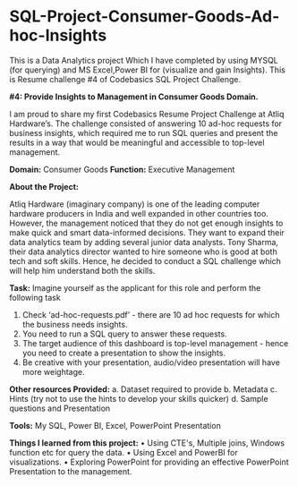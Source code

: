 # SQL-Project-Consumer-Goods-Ad-hoc-Insights
This is a Data Analytics project Which I have completed by using MYSQL (for querying) and MS Excel,Power BI for (visualize and gain Insights). This is Resume challenge #4 of Codebasics SQL Project Challenge.

**#4: Provide Insights to Management in Consumer Goods Domain.**

I am proud to share my first Codebasics Resume Project Challenge at Atliq Hardware’s. The challenge consisted of answering 10 ad-hoc requests for business insights, which required me to run SQL queries and present the results in a way that would be meaningful and accessible to top-level management.

**Domain:** Consumer Goods
**Function:** Executive Management

**About the Project:**

Atliq Hardware (imaginary company) is one of the leading computer hardware producers in India and well expanded in other countries too.
However, the management noticed that they do not get enough insights to make quick and smart data-informed decisions.
They want to expand their data analytics team by adding several junior data analysts.
Tony Sharma, their data analytics director wanted to hire someone who is good at both tech and soft skills.
Hence, he decided to conduct a SQL challenge which will help him understand both the skills.

**Task:** 
Imagine yourself as the applicant for this role and perform the following task
1.  Check ‘ad-hoc-requests.pdf’ - there are 10 ad hoc requests for which the business needs insights.
2.  You need to run a SQL query to answer these requests.
3.  The target audience of this dashboard is top-level management - hence you need to create a presentation to show the insights.
4.  Be creative with your presentation, audio/video presentation will have more weightage.

**Other resources Provided:**
a.   Dataset required to provide 
b.   Metadata
c.   Hints (try not to use the hints to develop your skills quicker)
d.   Sample questions and Presentation

**Tools:**
My SQL, Power BI, Excel, PowerPoint Presentation

**Things I learned from this project:**
• Using CTE's, Multiple joins, Windows function etc for query the data.
• Using Excel and PowerBI for visualizations.
• Exploring PowerPoint for providing an effective PowerPoint Presentation to the management.
